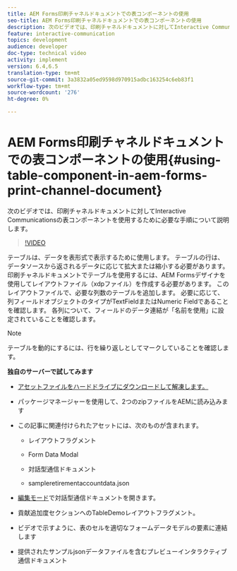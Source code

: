 ```yaml
---
title: AEM Forms印刷チャネルドキュメントでの表コンポーネントの使用
seo-title: AEM Forms印刷チャネルドキュメントでの表コンポーネントの使用
description: 次のビデオでは、印刷チャネルドキュメントに対してInteractive Communicationsの表コンポーネントを使用するために必要な手順について説明します。
feature: interactive-communication
topics: development
audience: developer
doc-type: technical video
activity: implement
version: 6.4,6.5
translation-type: tm+mt
source-git-commit: 3a3832a05ed9598d970915adbc163254c6eb83f1
workflow-type: tm+mt
source-wordcount: '276'
ht-degree: 0%

---
```



# AEM Forms印刷チャネルドキュメントでの表コンポーネントの使用{#using-table-component-in-aem-forms-print-channel-document}

次のビデオでは、印刷チャネルドキュメントに対してInteractive Communicationsの表コンポーネントを使用するために必要な手順について説明します。

>[!VIDEO](https://video.tv.adobe.com/v/27769?quality=9&learn=on)

テーブルは、データを表形式で表示するために使用します。 テーブルの行は、データソースから返されるデータに応じて拡大または縮小する必要があります。 印刷チャネルドキュメントでテーブルを使用するには、AEM Formsデザイナを使用してレイアウトファイル（xdpファイル）を作成する必要があります。 このレイアウトファイルで、必要な列数のテーブルを追加します。 必要に応じて、列フィールドオブジェクトのタイプがTextFieldまたはNumeric Fieldであることを確認します。 各列について、フィールドのデータ連結が「名前を使用」に設定されていることを確認します。

>[!NOTE]
>
>テーブルを動的にするには、行を繰り返しとしてマークしていることを確認します。

**独自のサーバーで試してみます**

* [アセットファイルをハードドライブにダウンロードして解凍します。](assets/usingtablesinprintchannel.zip)

* パッケージマネージャーを使用して、2つのzipファイルをAEMに読み込みます

* この記事に関連付けられたアセットには、次のものが含まれます。

   * レイアウトフラグメント

   * Form Data Modal

   * 対話型通信ドキュメント
   * sampleretirementaccountdata.json

* [編集モード](http://localhost:4502/editor.html/content/forms/af/401kstatement/tablesinprintdocument/channels/print.html)で対話型通信ドキュメントを開きます。

* 貢献追加度セクションへのTableDemoレイアウトフラグメント。
* ビデオで示すように、表のセルを適切なフォームデータモデルの要素に連結します

* 提供されたサンプルjsonデータファイルを含むプレビューインタラクティブ通信ドキュメント

